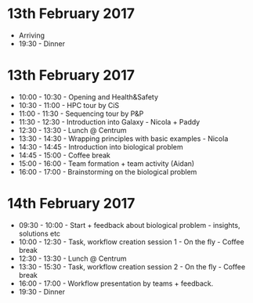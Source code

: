 # 13th February 2017

- Arriving
- 19:30 - Dinner

# 13th February 2017

- 10:00 - 10:30 - Opening and Health&Safety
- 10:30 - 11:00 - HPC tour by CiS
- 11:00 - 11:30 - Sequencing tour by P&P
- 11:30 - 12:30 - Introduction into Galaxy - Nicola + Paddy
- 12:30 - 13:30 - Lunch @ Centrum
- 13:30 - 14:30 - Wrapping principles with basic examples - Nicola
- 14:30 - 14:45 - Introduction into biological problem
- 14:45 - 15:00 - Coffee break
- 15:00 - 16:00 - Team formation + team activity (Aidan)
- 16:00 - 17:00 - Brainstorming on the biological problem

# 14th February 2017

- 09:30 - 10:00 - Start + feedback about biological problem - insights, solutions etc
- 10:00 - 12:30 - Task, workflow creation session 1 - On the fly - Coffee break
- 12:30 - 13:30 - Lunch @ Centrum
- 13:30 - 15:30 - Task, workflow creation session 2 - On the fly - Coffee break
- 16:00 - 17:00 - Workflow presentation by teams + feedback.
- 19:30 - Dinner
